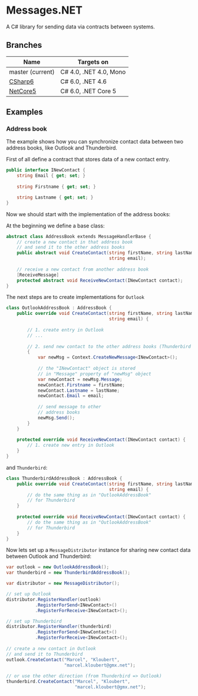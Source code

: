 # Messages.NET

A C# library for sending data via contracts between systems.

## Branches

| Name  | Targets on  |
| ----- | ----------- |
| master (current)  | C# 4.0, .NET 4.0, Mono  |
| [CSharp6](https://github.com/mkloubert/Messages.NET/tree/CSharp6)  | C# 6.0, .NET 4.6  |
| [NetCore5](https://github.com/mkloubert/Messages.NET/tree/NetCore5)  | C# 6.0, .NET Core 5  |

## Examples

### Address book

The example shows how you can synchronize contact data between two address books, like Outlook and Thunderbird.

First of all define a contract that stores data of a new contact entry.

```csharp
public interface INewContact {
    string Email { get; set; }
    
    string Firstname { get; set; }

    string Lastname { get; set; }
}
```

Now we should start with the implementation of the address books:

At the beginning we define a base class:

```csharp
abstract class AddressBook extends MessageHandlerBase {
    // create a new contact in that address book
    // and send it to the other address books
    public abstract void CreateContact(string firstName, string lastName,
                                       string email);
                          
    // receive a new contact from another address book             
    [ReceiveMessage]
    protected abstract void ReceiveNewContact(INewContact contact);
}
```

The next steps are to create implementations for `Outlook`

```csharp
class OutlookAddressBook : AddressBook {
    public override void CreateContact(string firstName, string lastName,
                                       string email) {
                                       
        // 1. create entry in Outlook
        // ...
        
        // 2. send new contact to the other address books (Thunderbird in that case)
        {
            var newMsg = Context.CreateNewMessage<INewContact>();
        
            // the "INewContact" object is stored
            // in "Message" property of "newMsg" object
            var newContact = newMsg.Message;
            newContact.Firstname = firstName;
            newContact.Lastname = lastName;
            newContact.Email = email;
            
            // send message to other
            // address books
            newMsg.Send();
        }
    }           
    
    protected override void ReceiveNewContact(INewContact contact) {
        // 1. create new entry in Outlook
    }
}
```

and `Thunderbird`:

```csharp
class ThunderbirdAddressBook : AddressBook {
    public override void CreateContact(string firstName, string lastName,
                                       string email) {
        // do the same thing as in "OutlookAddressBook"
        // for Thunderbird
    }
    
    protected override void ReceiveNewContact(INewContact contact) {
        // do the same thing as in "OutlookAddressBook"
        // for Thunderbird
    }
}
```

Now lets set up a `MessageDistributor` instance for sharing new contact data between Outlook and Thunderbird:

```csharp
var outlook = new OutlookAddressBook();
var thunderbird = new ThunderbirdAddressBook();

var distributor = new MessageDistributor();

// set up Outlook
distributor.RegisterHandler(outlook)
           .RegisterForSend<INewContact>()
           .RegisterForReceive<INewContact>();

// set up Thunderbird           
distributor.RegisterHandler(thunderbird)
           .RegisterForSend<INewContact>()
           .RegisterForReceive<INewContact>();
           
// create a new contact in Outlook
// and send it to Thunderbird
outlook.CreateContact("Marcel", "Kloubert",
                      "marcel.kloubert@gmx.net");
                      
// or use the other direction (from Thunderbird => Outlook)
thunderbird.CreateContact("Marcel", "Kloubert",
                          "marcel.kloubert@gmx.net");
```

